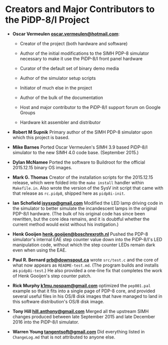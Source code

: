 # Creators and Major Contributors to the PiDP-8/I Project

*   **Oscar Vermeulen <oscar.vermeulen@hotmail.com>**:

    -   Creator of the project (both hardware and software)
    
    -   Author of the initial modifications to the SIMH PDP-8 simulator
        necessary to make it use the PiDP-8/I front panel hardware

    -   Curator of the default set of binary demo media

    -   Author of the simulator setup scripts

    -   Initiator of much else in the project

    -   Author of the bulk of the documentation

    -   Host and major contributor to the PiDP-8/I support forum on
        Google Groups

    -   Hardware kit assembler and distributor

*   **Robert M Supnik** Primary author of the SIMH PDP-8 simulator upon
    which this project is based.

*   **Mike Barnes** Ported Oscar Vermeulen's SIMH 3.9 based PiDP-8/I
    simulator to the new SIMH 4.0 code base.  (September 2015.)

*   **Dylan McNamee** Ported the software to Buildroot for the
    official 2015.12.15 binary OS images.

*   **Mark G. Thomas** Creator of the installation scripts for the
    2015.12.15 release, which were folded into the `make install`
    handler within `Makefile.in`. Also wrote the version of the SysV
    init script that came with that release as `rc.pidp8`, shipped here
    as `pidp8i-init`.

*   **Ian Schofield <isysxp@gmail.com>** Modified the LED lamp driving
    code in the simulator to better simulate the incandescent lamps in
    the original PDP-8/I hardware.  (The bulk of his original code has
    since been rewritten, but the core idea remains, and it is doubtful
    whether the current method would exist without his instigation.)

*   **Henk Gooijen <henk.gooijen@boschrexroth.nl>** Pushed the PDP-8
    simulator's internal EAE step counter value down into the PiDP-8/I's
    LED manipulation code, without which the step counter LEDs remain
    dark even when using the EAE.

*   **Paul R. Bernard <prb@downspout.ca>** wrote `src/test.c` and the
    core of what now appears as `README-test.md`. (The program builds
    and installs as `pidp8i-test`.)  He also provided a one-line fix
    that completes the work of Henk Gooijen's step counter patch.

*   **Rick Murphy <k1mu.nospam@gmail.com>** optimized the `pep001.pal`
    example so that it fits into a single page of PDP-8 core, and
    provided several useful files in his OS/8 disk images that have
    managed to land in this software distribution's OS/8 disk image.

*   **Tony Hill <hill.anthony@gmail.com>** Merged all the upstream SIMH
    changes produced between late September 2015 and late December 2016
    into the PiDP-8/I simulator.

*   **Warren Young <tangentsoft@gmail.com>** Did everything listed in
    `ChangeLog.md` that is not attributed to anyone else.
